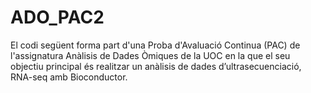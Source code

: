 # ADO_PAC2
El codi següent forma part d'una Proba d'Avaluació Continua (PAC) de l'assignatura Anàlisis de Dades Òmiques de la UOC en la que el seu objectiu principal és realitzar un anàlisis de dades d’ultrasecuenciació, RNA-seq amb Bioconductor.

